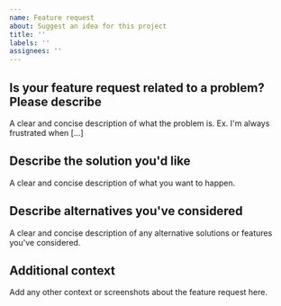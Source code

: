 ```yaml
---
name: Feature request
about: Suggest an idea for this project
title: ''
labels: ''
assignees: ''
---
```


## Is your feature request related to a problem? Please describe

A clear and concise description of what the problem is. Ex. I'm always frustrated when [...]

## Describe the solution you'd like

A clear and concise description of what you want to happen.

## Describe alternatives you've considered

A clear and concise description of any alternative solutions or features you've considered.

## Additional context

Add any other context or screenshots about the feature request here.
